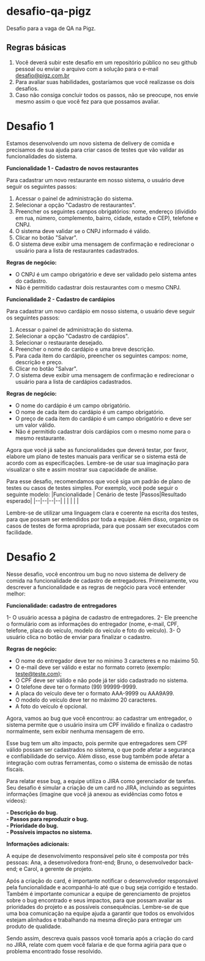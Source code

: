 # desafio-qa-pigz

Desafio para a vaga de QA na Pigz.

## Regras básicas
1. Você deverá subir este desafio em um repositório público no seu github pessoal ou enviar o arquivo com a solução para o e-mail desafio@pigz.com.br 
2. Para avaliar suas habilidades, gostaríamos que você realizasse os dois desafios.
3. Caso não consiga concluir todos os passos, não se preocupe, nos envie mesmo assim o que você fez para que possamos avaliar.

# Desafio 1

Estamos desenvolvendo um novo sistema de delivery de comida e precisamos de sua ajuda para criar casos de testes que vão validar as funcionalidades do sistema.

**Funcionalidade 1 - Cadastro de novos restaurantes**

Para cadastrar um novo restaurante em nosso sistema, o usuário deve seguir os seguintes passos:

1. Acessar o painel de administração do sistema.
2. Selecionar a opção "Cadastro de restaurantes".
3. Preencher os seguintes campos obrigatórios: nome, endereço (dividido em rua, número, complemento, bairro, cidade, estado e CEP), telefone e CNPJ.
4. O sistema deve validar se o CNPJ informado é válido.
5. Clicar no botão "Salvar".
6. O sistema deve exibir uma mensagem de confirmação e redirecionar o usuário para a lista de restaurantes cadastrados.

**Regras de negócio:**

- O CNPJ é um campo obrigatório e deve ser validado pelo sistema antes do cadastro.
- Não é permitido cadastrar dois restaurantes com o mesmo CNPJ.

**Funcionalidade 2 - Cadastro de cardápios**

Para cadastrar um novo cardápio em nosso sistema, o usuário deve seguir os seguintes passos:

1. Acessar o painel de administração do sistema.
2. Selecionar a opção "Cadastro de cardápios".
3. Selecionar o restaurante desejado.
4. Preencher o nome do cardápio e uma breve descrição.
5. Para cada item do cardápio, preencher os seguintes campos: nome, descrição e preço.
6. Clicar no botão "Salvar".
7. O sistema deve exibir uma mensagem de confirmação e redirecionar o usuário para a lista de cardápios cadastrados.

**Regras de negócio:**

- O nome do cardápio é um campo obrigatório.
- O nome de cada item do cardápio é um campo obrigatório.
- O preço de cada item do cardápio é um campo obrigatório e deve ser um valor válido.
- Não é permitido cadastrar dois cardápios com o mesmo nome para o mesmo restaurante.

Agora que você já sabe as funcionalidades que deverá testar, por favor, elabore um plano de testes manuais para verificar se o sistema está de acordo com as especificações. Lembre-se de usar sua imaginação para visualizar o site e assim mostrar sua capacidade de análise.

Para esse desafio, recomendamos que você siga um padrão de plano de testes ou casos de testes simples. Por exemplo, você pode seguir o seguinte modelo:
|Funcionalidade  | Cenário de teste |Passos|Resultado esperado|
|--|--|--|--| 
|  |  |  |  |


Lembre-se de utilizar uma linguagem clara e coerente na escrita dos testes, para que possam ser entendidos por toda a equipe. Além disso, organize os casos de testes de forma apropriada, para que possam ser executados com facilidade.

# Desafio 2

Nesse desafio, você encontrou um bug no novo sistema de delivery de comida na funcionalidade de cadastro de entregadores. Primeiramente, vou descrever a funcionalidade e as regras de negócio para você entender melhor:

**Funcionalidade: cadastro de entregadores**

1- O usuário acessa a página de cadastro de entregadores.
2- Ele preenche o formulário com as informações do entregador (nome, e-mail, CPF, telefone, placa do veículo, modelo do veículo e foto do veículo).
3- O usuário clica no botão de enviar para finalizar o cadastro.

**Regras de negócio:**

- O nome do entregador deve ter no mínimo 3 caracteres e no máximo 50.
- O e-mail deve ser válido e estar no formato correto (exemplo: teste@teste.com);
- O CPF deve ser válido e não pode já ter sido cadastrado no sistema.
- O telefone deve ter o formato (99) 99999-9999.
- A placa do veículo deve ter o formato AAA-9999 ou AAA9A99.
- O modelo do veículo deve ter no máximo 20 caracteres.
- A foto do veículo é opcional.

Agora, vamos ao bug que você encontrou: ao cadastrar um entregador, o sistema permite que o usuário insira um CPF inválido e finaliza o cadastro normalmente, sem exibir nenhuma mensagem de erro.

Esse bug tem um alto impacto, pois permite que entregadores sem CPF válido possam ser cadastrados no sistema, o que pode afetar a segurança e confiabilidade do serviço. Além disso, esse bug também pode afetar a integração com outras ferramentas, como o sistema de emissão de notas fiscais.

Para relatar esse bug, a equipe utiliza o JIRA como gerenciador de tarefas. Seu desafio é simular a criação de um card no JIRA, incluindo as seguintes informações (imagine que você já anexou as evidências como fotos e vídeos):

**- Descrição do bug.**  
**- Passos para reproduzir o bug.**  
**- Prioridade do bug.**  
**- Possíveis impactos no sistema.**  

**Informações adicionais:**

A equipe de desenvolvimento responsável pelo site é composta por três pessoas: Ana, a desenvolvedora front-end; Bruno, o desenvolvedor back-end; e Carol, a gerente de projeto.

Após a criação do card, é importante notificar o desenvolvedor responsável pela funcionalidade e acompanhá-lo até que o bug seja corrigido e testado. Também é importante comunicar a equipe de gerenciamento de projetos sobre o bug encontrado e seus impactos, para que possam avaliar as prioridades do projeto e as possíveis consequências. Lembre-se de que uma boa comunicação na equipe ajuda a garantir que todos os envolvidos estejam alinhados e trabalhando na mesma direção para entregar um produto de qualidade.

Sendo assim, descreva quais passos você tomaria após a criação do card no JIRA, relate com quem você falaria e de que forma agiria para que o problema encontrado fosse resolvido.
